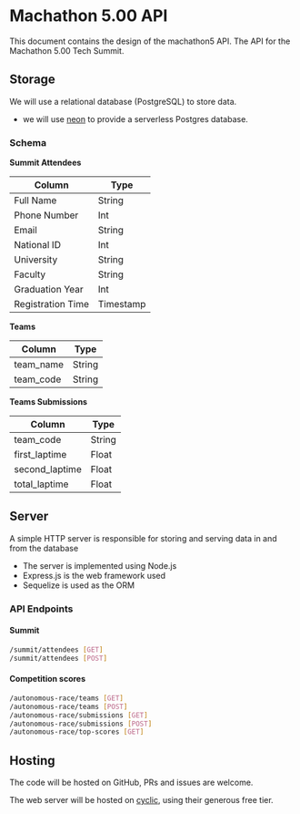 # Machathon 5.00 API
This document contains the design of the machathon5 API. The API for the Machathon 5.00 Tech Summit.

## Storage
We will use a relational database (PostgreSQL) to store data.
- we will use [neon](https://neon.tech/) to provide a serverless Postgres database.

### Schema

**Summit Attendees**

| Column | Type |
|----|----|
| Full Name  | String |
| Phone Number | Int |
| Email | String |
| National ID | Int | 
| University | String |
| Faculty | String |
| Graduation Year | Int |
| Registration Time | Timestamp |

**Teams**

| Column | Type |
|-----|-----|
|team_name | String |
|team_code | String |

**Teams Submissions**

| Column | Type |
|----|----|
| team_code | String |
| first_laptime | Float |
| second_laptime | Float |
| total_laptime| Float |


## Server
A simple HTTP server is responsible for storing and serving data in and from the database

- The server is implemented using Node.js
- Express.js is the web framework used
- Sequelize is used as the ORM
### API Endpoints
#### Summit
```bash
/summit/attendees [GET]
/summit/attendees [POST]
```
#### Competition scores
```bash
/autonomous-race/teams [GET]
/autonomous-race/teams [POST]
/autonomous-race/submissions [GET]
/autonomous-race/submissions [POST]
/autonomous-race/top-scores [GET]
```

## Hosting
The code will be hosted on GitHub, PRs and issues are welcome.

The web server will be hosted on [cyclic](https://www.cyclic.sh/), using their generous free tier.